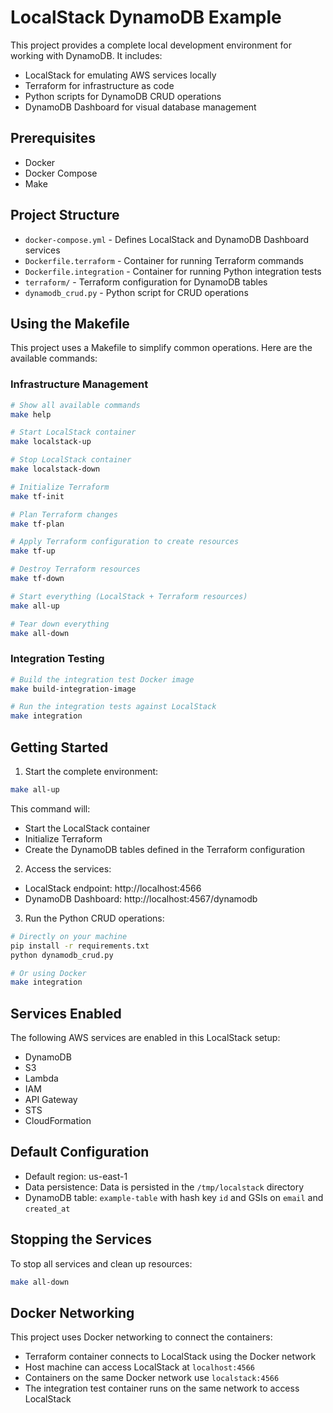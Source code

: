 # LocalStack DynamoDB Example

This project provides a complete local development environment for working with DynamoDB. It includes:

- LocalStack for emulating AWS services locally
- Terraform for infrastructure as code
- Python scripts for DynamoDB CRUD operations
- DynamoDB Dashboard for visual database management

## Prerequisites

- Docker
- Docker Compose
- Make

## Project Structure

- `docker-compose.yml` - Defines LocalStack and DynamoDB Dashboard services
- `Dockerfile.terraform` - Container for running Terraform commands
- `Dockerfile.integration` - Container for running Python integration tests
- `terraform/` - Terraform configuration for DynamoDB tables
- `dynamodb_crud.py` - Python script for CRUD operations

## Using the Makefile

This project uses a Makefile to simplify common operations. Here are the available commands:

### Infrastructure Management

```bash
# Show all available commands
make help

# Start LocalStack container
make localstack-up

# Stop LocalStack container
make localstack-down

# Initialize Terraform
make tf-init

# Plan Terraform changes
make tf-plan

# Apply Terraform configuration to create resources
make tf-up

# Destroy Terraform resources
make tf-down

# Start everything (LocalStack + Terraform resources)
make all-up

# Tear down everything
make all-down
```

### Integration Testing

```bash
# Build the integration test Docker image
make build-integration-image

# Run the integration tests against LocalStack
make integration
```

## Getting Started

1. Start the complete environment:

```bash
make all-up
```

This command will:
- Start the LocalStack container
- Initialize Terraform
- Create the DynamoDB tables defined in the Terraform configuration

2. Access the services:

- LocalStack endpoint: http://localhost:4566
- DynamoDB Dashboard: http://localhost:4567/dynamodb

3. Run the Python CRUD operations:

```bash
# Directly on your machine
pip install -r requirements.txt
python dynamodb_crud.py

# Or using Docker
make integration
```

## Services Enabled

The following AWS services are enabled in this LocalStack setup:
- DynamoDB
- S3
- Lambda
- IAM
- API Gateway
- STS
- CloudFormation

## Default Configuration

- Default region: us-east-1
- Data persistence: Data is persisted in the `/tmp/localstack` directory
- DynamoDB table: `example-table` with hash key `id` and GSIs on `email` and `created_at`

## Stopping the Services

To stop all services and clean up resources:

```bash
make all-down
```

## Docker Networking

This project uses Docker networking to connect the containers:

- Terraform container connects to LocalStack using the Docker network
- Host machine can access LocalStack at `localhost:4566`
- Containers on the same Docker network use `localstack:4566`
- The integration test container runs on the same network to access LocalStack
